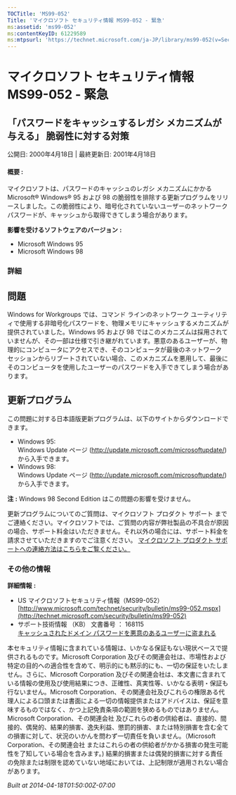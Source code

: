```yaml
---
TOCTitle: 'MS99-052'
Title: 'マイクロソフト セキュリティ情報 MS99-052 - 緊急'
ms:assetid: 'ms99-052'
ms:contentKeyID: 61229589
ms:mtpsurl: 'https://technet.microsoft.com/ja-JP/library/ms99-052(v=Security.10)'
---
```


マイクロソフト セキュリティ情報 MS99-052 - 緊急
===============================================

「パスワードをキャッシュするレガシ メカニズムが与える」 脆弱性に対する対策
--------------------------------------------------------------------------

公開日: 2000年4月18日 | 最終更新日: 2001年4月18日

#### 概要 :

マイクロソフトは、パスワードのキャッシュのレガシ メカニズムにかかる Microsoft® Windows® 95 および 98 の脆弱性を排除する更新プログラムをリリースしました。この脆弱性により、暗号化されていないユーザーのネットワーク パスワードが、キャッシュから取得できてしまう場合があります。

**影響を受けるソフトウェアのバージョン** **:**

-   Microsoft Windows 95
-   Microsoft Windows 98

### 詳細

問題
----

<span></span>
Windows for Workgroups では、コマンド ラインのネットワーク ユーティリティで使用する非暗号化パスワードを、物理メモリにキャッシュするメカニズムが提供されていました。Windows 95 および 98 ではこのメカニズムは採用されていませんが、その一部は仕様で引き継がれています。悪意のあるユーザーが、物理的にコンピュータにアクセスでき、そのコンピュータが最後のネットワーク セッションからリブートされていない場合、このメカニズムを悪用して、最後にそのコンピュータを使用したユーザーのパスワードを入手できてしまう場合があります。

更新プログラム
--------------

<span></span>
この問題に対する日本語版更新プログラムは、以下のサイトからダウンロードできます。

-   Windows 95:  
    Windows Update ページ (<http://update.microsoft.com/microsoftupdate/>) から入手できます。
-   Windows 98:  
    Windows Update ページ (<http://update.microsoft.com/microsoftupdate/>) から入手できます。

**注** **:**
Windows 98 Second Edition はこの問題の影響を受けません。

更新プログラムについてのご質問は、マイクロソフト プロダクト サポート までご連絡ください。マイクロソフトでは、ご質問の内容が弊社製品の不具合が原因の場合、サポート料金はいただきません。それ以外の場合には、サポート料金を請求させていただきますのでご注意ください。
[マイクロソフト プロダクト サポートへの連絡方法はこちらをご覧ください。](http://www.microsoft.com/japan/security/support/patchqa.mspx)

### その他の情報

**詳細情報** **:**

-   US マイクロソフトセキュリティ情報（MS99-052）  
    [http://www.microsoft.com/technet/security/bulletin/ms99-052.mspx](http://technet.microsoft.com/security/bulletin/ms99-052)
-   サポート技術情報 （KB） 文書番号 ： 168115  
    [キャッシュされたドメイン パスワードを悪意のあるユーザーに盗まれる](http://support.microsoft.com/kb/168115)

本セキュリティ情報に含まれている情報は、いかなる保証もない現状ベースで提供されるものです。Microsoft Corporation 及びその関連会社は、市場性および特定の目的への適合性を含めて、明示的にも黙示的にも、一切の保証をいたしません。さらに、Microsoft Corporation 及びその関連会社は、本文書に含まれている情報の使用及び使用結果につき、正確性、真実性等、いかなる表明・保証も行ないません。Microsoft Corporation、その関連会社及びこれらの権限ある代理人による口頭または書面による一切の情報提供またはアドバイスは、保証を意味するものではなく、かつ上記免責条項の範囲を狭めるものではありません。Microsoft Corporation、その関連会社 及びこれらの者の供給者は、直接的、間接的、偶発的、結果的損害、逸失利益、懲罰的損害、または特別損害を含む全ての損害に対して、状況のいかんを問わず一切責任を負いません。（Microsoft Corporation、その関連会社 またはこれらの者の供給者がかかる損害の発生可能性を了知している場合を含みます。) 結果的損害または偶発的損害に対する責任の免除または制限を認めていない地域においては、上記制限が適用されない場合があります。

*Built at 2014-04-18T01:50:00Z-07:00*